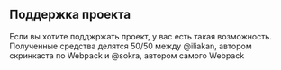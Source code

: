 ## Поддержка проекта

Если вы хотите подджржать проект, у вас есть такая возможность. Полученные средства делятся 50/50 между @iliakan, автором скринкаста по Webpack и @sokra, автором самого Webpack
